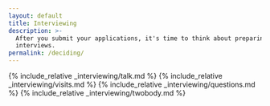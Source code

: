 ```yaml
---
layout: default
title: Interviewing
description: >-
  After you submit your applications, it's time to think about preparing for 
  interviews.
permalink: /deciding/
---
```


{% include_relative _interviewing/talk.md %}
{% include_relative _interviewing/visits.md %}
{% include_relative _interviewing/questions.md %}
{% include_relative _interviewing/twobody.md %}
